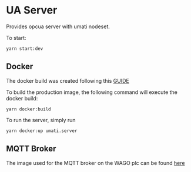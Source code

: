 # UA Server

Provides opcua server with umati nodeset.

To start:

```shell
yarn start:dev
```

## Docker

The docker build was created following this [GUIDE](https://www.tomray.dev/nestjs-docker-production)

To build the production image, the following command will execute the docker build:

```shell
yarn docker:build
```

To run the server, simply run

```shell
yarn docker:up umati.server
```

## MQTT Broker

The image used for the MQTT broker on the WAGO plc can be found [here](https://hub.docker.com/r/arm32v6/eclipse-mosquitto/)